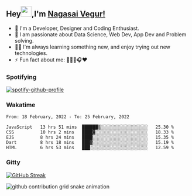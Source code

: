 ## Hey<img src="https://github.com/TheDudeThatCode/TheDudeThatCode/blob/master/Assets/Hi.gif" width="29px">,I'm [Nagasai Vegur!](https://nsvegur.github.io/Blog)

- 🔭 I'm a Developer, Designer and Coding Enthusiast.
- 🎲 I am passionate about Data Science, Web Dev, App Dev and Problem solving. 
- 👨‍💻 I'm always learning something new, and enjoy trying out new technologies.
- ⚡ Fun fact about me: 👨🏻‍💻🎧♥️

### Spotifying

[![spotify-github-profile](https://spotify-github-profile.vercel.app/api/view?uid=awb202e2k5avst93l65zp104s&cover_image=true&theme=novatorem&bar_color=56a5fe&bar_color_cover=false)](https://spotify-github-profile.vercel.app/api/view?uid=awb202e2k5avst93l65zp104s&redirect=true)

### Wakatime

<!--START_SECTION:waka-->
```text
From: 18 February, 2022 - To: 25 February, 2022

JavaScript   13 hrs 51 mins  ██████▒░░░░░░░░░░░░░░░░░░   25.30 % 
CSS          10 hrs 2 mins   ████▓░░░░░░░░░░░░░░░░░░░░   18.33 % 
EJS          8 hrs 24 mins   ████░░░░░░░░░░░░░░░░░░░░░   15.35 % 
Dart         8 hrs 18 mins   ███▓░░░░░░░░░░░░░░░░░░░░░   15.19 % 
HTML         6 hrs 53 mins   ███░░░░░░░░░░░░░░░░░░░░░░   12.59 % 
```
<!--END_SECTION:waka-->

### Gitty

[![GitHub Streak](https://github-readme-streak-stats.herokuapp.com?user=NSVEGUR&theme=dark&hide_border=true&date_format=M%20j%5B%2C%20Y%5D&ring=57A6FF&fire=57A6FF&currStreakLabel=57A6FF&background=0F1017)](https://git.io/streak-stats)

![github contribution grid snake animation](https://raw.githubusercontent.com/NSVEGUR/NSVEGUR/output/github-contribution-grid-snake.svg)

